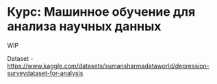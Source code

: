 # Курс: Машинное обучение для анализа научных данных

WIP

Dataset - <https://www.kaggle.com/datasets/sumansharmadataworld/depression-surveydataset-for-analysis>
